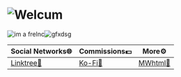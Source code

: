 # ![Welcum](https://img.shields.io/badge/welcome%20to-maxwastaken's%20profile-BB85BB)
![im a frelnc](https://img.shields.io/badge/i'm%20a-freelance-BB85BB)![gfxdsg](https://img.shields.io/badge/graphic-designer-BB85BB)

|Social Networks🌐|Commissions💵|More⚙️|
|-|-|-|
|[Linktree🌲](https://bit.ly/mx_info)|[Ko-Fi🍵](https://bit.ly/mx_kofi)|[MWhtml🦄](https://stable.mwhtml.rf.gd)|
